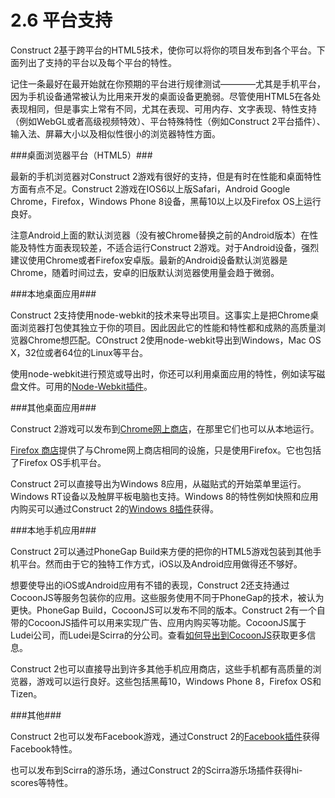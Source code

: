 # 2.6 平台支持

Construct 2基于跨平台的HTML5技术，使你可以将你的项目发布到各个平台。下面列出了支持的平台以及每个平台的特性。

记住一条最好在最开始就在你预期的平台进行规律测试————尤其是手机平台，因为手机设备通常被认为比用来开发的桌面设备更脆弱。尽管使用HTML5在各处表现相同，但是事实上常有不同，尤其在表现、可用内存、文字表现、特性支持（例如WebGL或者高级视频特效）、平台特殊特性（例如Construct 2平台插件）、输入法、屏幕大小以及相似性很小的浏览器特性方面。

###桌面浏览器平台（HTML5）###

最新的手机浏览器对Construct 2游戏有很好的支持，但是有时在性能和桌面特性方面有点不足。Construct 2游戏在IOS6以上版Safari，Android Google Chrome，Firefox，Windows Phone 8设备，黑莓10以上以及Firefox OS上运行良好。

注意Android上面的默认浏览器（没有被Chrome替换之前的Android版本）在性能及特性方面表现较差，不适合运行Construct 2游戏。对于Android设备，强烈建议使用Chrome或者Firefox安卓版。最新的Android设备默认浏览器是Chrome，随着时间过去，安卓的旧版默认浏览器使用量会趋于微弱。

###本地桌面应用###

Construct 2支持使用node-webkit的技术来导出项目。这事实上是把Chrome桌面浏览器打包使其独立于你的项目。因此因此它的性能和特性都和成熟的高质量浏览器Chrome想匹配。COnstruct 2使用node-webkit导出到Windows，Mac OS X，32位或者64位的Linux等平台。

使用node-webkit进行预览或导出时，你还可以利用桌面应用的特性，例如读写磁盘文件。可用的[Node-Webkit插件](file:///G:/interesting/manual/manual.html#anchor-162)。

###其他桌面应用###

Construct 2游戏可以发布到[Chrome网上商店](https://www.scirra.com/tutorials/68/publishing-to-the-chrome-web-store)，在那里它们也可以从本地运行。

[Firefox 商店](https://www.scirra.com/tutorials/430/how-to-export-an-open-web-app-for-firefox-marketplace)提供了与Chrome网上商店相同的设施，只是使用Firefox。它也包括了Firefox OS手机平台。

Construct 2可以直接导出为Windows 8应用，从磁贴式的开始菜单里运行。Windows RT设备以及触屏平板电脑也支持。Windows 8的特性例如快照和应用内购买可以通过Construct 2的[Windows 8插件](file:///G:/interesting/manual/manual.html#anchor-145)获得。

###本地手机应用###

Construct 2可以通过PhoneGap Build来方便的把你的HTML5游戏包装到其他手机平台。然而由于它的独特工作方式，iOS以及Android应用做得还不够好。

想要使导出的iOS或Android应用有不错的表现，Construct 2还支持通过CocoonJS等服务包装你的应用。这些服务使用不同于PhoneGap的技术，被认为更快。PhoneGap Build，CocoonJS可以发布不同的版本。Construct 2有一个自带的CocoonJS插件可以用来实现广告、应用内购买等功能。CocoonJS属于Ludei公司，而Ludei是Scirra的分公司。查看[如何导出到CocoonJS](http://www.scirra.com/tutorials/303/how-to-export-to-cocoonjs)获取更多信息。

Construct 2也可以直接导出到许多其他手机应用商店，这些手机都有高质量的浏览器，游戏可以运行良好。这些包括黑莓10，Windows Phone 8，Firefox OS和Tizen。

###其他###

Construct 2也可以发布Facebook游戏，通过Construct 2的[Facebook插件](file:///G:/interesting/manual/manual.html#anchor-112)获得Facebook特性。

也可以发布到Scirra的游乐场，通过Construct 2的Scirra游乐场插件获得hi-scores等特性。


